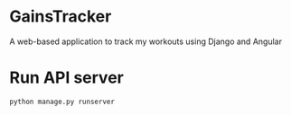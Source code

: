 # GainsTracker

A web-based application to track my workouts using Django and Angular

# Run API server

`python manage.py runserver`

